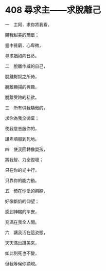 # 408 尋求主——求脫離己

一　主阿，求你將我看，

賜我甜美的簡單；

靈中貧窮，心卑微，

尋求猶如向日葵。

二　脫離作威的自己，

脫離財奴之所倚，

脫離顯揚的興趣，

脫離受誇的私欲。

三　所有供我驕傲的，

求你為我全拋棄；

使我意志服你的，

謙卑順服到死地。

四　使我回轉像嬰孩，

將我智、力全毀壞；

只在你的光中行，

只靠你的能力動。

五　倚在你愛的胸膛，

好像斷奶的仰望；

感到神賜的平安，

充滿在我全人間。

六　讓我活在這姿態，

天天滿出讚美來，

如此到死也不變，

但我等候你顯現。

